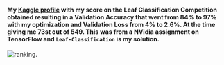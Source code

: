 #### My [Kaggle profile](https://www.kaggle.com/adrianocarmezim) with my score on the Leaf Classification Competition obtained resulting in a Validation Accuracy that went from 84% to 97% with my optimization and Validation Loss from 4% to 2.6%. At the time giving me 73st out of 549. This was from a NVidia assignment on TensorFlow and `Leaf-Classification` is my solution.

![ranking](https://github.com/Carmezim/Nvidia-TensorFlow-Tutorial/blob/master/lab4_Kaggle/ranking.jpg).

